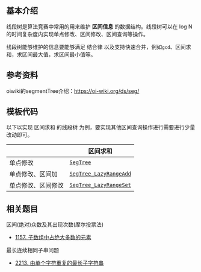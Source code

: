 ## 基本介绍

线段树是算法竞赛中常用的用来维护 **区间信息** 的数据结构。线段树可以在 log N 的时间复杂度内实现单点修改、区间修改、区间查询等操作。

线段树能够维护的信息要能够满足 结合律 以及支持快速合并，例如`gcd`、区间求和，求区间最大值，求区间最小值等。



## 参考资料

oiwiki的segmentTree介绍：https://oi-wiki.org/ds/seg/



## 模板代码

以下以实现 区间求和 的线段树 为例，要实现其他区间查询操作进行需要进行少量改动即可。

|                    | 区间求和                                                     |
| ------------------ | ------------------------------------------------------------ |
| 单点修改           | [`SegTree`](https://github.com/qxf-72/Codeforces-Cpp/blob/main/copypasta/data_structure/segment_tree/SegTree.cpp) |
| 单点修改、区间加   | [`SegTree_LazyRangeAdd`](https://github.com/qxf-72/Codeforces-Cpp/blob/main/copypasta/data_structure/segment_tree/SegTree_LazyRangeAdd.cpp) |
| 单点修改、区间修改 | [`SegTree_LazyRangeSet`](https://github.com/qxf-72/Codeforces-Cpp/blob/main/copypasta/data_structure/segment_tree/SegTree_LazyRangeSet.cpp) |



## 相关题目

区间(绝对)众数及其出现次数(摩尔投票法)

- [1157. 子数组中占绝大多数的元素](https://leetcode.cn/problems/online-majority-element-in-subarray/)

最长连续相同子串问题

- [2213. 由单个字符重复的最长子字符串](https://leetcode.cn/problems/longest-substring-of-one-repeating-character/)
